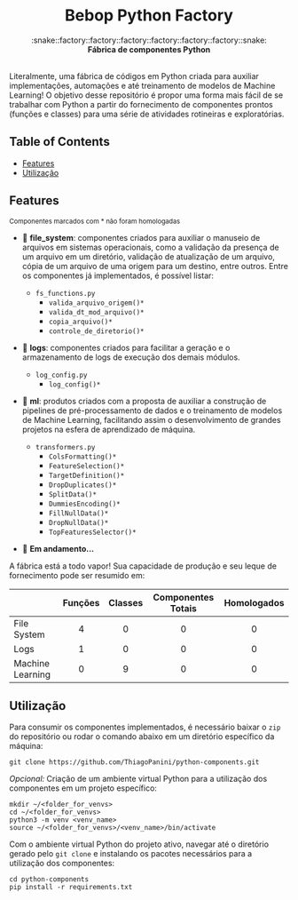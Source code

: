 <h1 align="center">Bebop Python Factory</h1>

<div align="center">
  :snake::factory::factory::factory::factory::factory::factory::snake:
</div>
<div align="center">
  <strong>Fábrica de componentes Python</strong>
</div>

<br />

Literalmente, uma fábrica de códigos em Python criada para auxiliar implementações, automações e até treinamento de modelos de Machine Learning! O objetivo desse repositório é propor uma forma mais fácil de se trabalhar com Python a partir do fornecimento de componentes prontos (funções e classes) para uma série de atividades rotineiras e exploratórias.

## Table of Contents
- [Features](#features)
- [Utilização](#utilização)

## Features
<sub>Componentes marcados com * não foram homologadas
- :file_folder: __file_system__: componentes criados para auxiliar o manuseio de arquivos em sistemas operacionais, como a validação da presença de um arquivo em um diretório, validação de atualização de um arquivo, cópia de um arquivo de uma origem para um destino, entre outros. Entre os componentes já implementados, é possível listar:
  - `fs_functions.py`
    - `valida_arquivo_origem()*`
    - `valida_dt_mod_arquivo()*`
    - `copia_arquivo()*`
    - `controle_de_diretorio()*`
  
- :pencil: __logs__: componentes criados para facilitar a geração e o armazenamento de logs de execução dos demais módulos.
  - `log_config.py`
    - `log_config()*`
  
- :robot: __ml__: produtos criados com a proposta de auxiliar a construção de pipelines de pré-processamento de dados e o treinamento de modelos de Machine Learning, facilitando assim o desenvolvimento de grandes projetos na esfera de aprendizado de máquina.
  - `transformers.py`
    - `ColsFormatting()*`
    - `FeatureSelection()*`
    - `TargetDefinition()*`
    - `DropDuplicates()*`
    - `SplitData()*`
    - `DummiesEncoding()*`
    - `FillNullData()*`
    - `DropNullData()*`
    - `TopFeaturesSelector()*`
  
- :thought_balloon: __Em andamento...__

A fábrica está a todo vapor! Sua capacidade de produção e seu leque de fornecimento pode ser resumido em:

|                            | Funções           | Classes         | Componentes Totais | Homologados  |
| -------------------------- | :---------------: | :-------------: | :-------------: | :-------------: |
| File System                |         4         |        0        |        0        |        0        |
| Logs                       |         1         |        0        |        0        |        0        |
| Machine Learning           |         0         |        9        |        0        |        0        |


## Utilização

Para consumir os componentes implementados, é necessário baixar o `zip` do repositório ou rodar o comando abaixo em um diretório específico da máquina:
```
git clone https://github.com/ThiagoPanini/python-components.git
```

_Opcional:_ Criação de um ambiente virtual Python para a utilização dos componentes em um projeto específico:
```
mkdir ~/<folder_for_venvs>
cd ~/<folder_for_venvs>
python3 -m venv <venv_name>
source ~/<folder_for_venvs>/<venv_name>/bin/activate
```

Com o ambiente virtual Python do projeto ativo, navegar até o diretório gerado pelo `git clone` e instalando os pacotes necessários para a utilização dos componentes:
```
cd python-components
pip install -r requirements.txt
```
